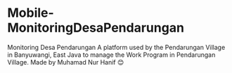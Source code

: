 # Mobile-MonitoringDesaPendarungan
Monitoring Desa Pendarungan A platform used by the Pendarungan Village in Banyuwangi, East Java to manage the Work Program in Pendarungan Village. Made by Muhamad Nur Hanif 😊
